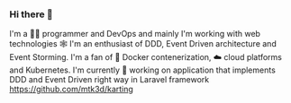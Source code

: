 ### Hi there 👋

I'm a 👨‍💻 programmer and DevOps and mainly I'm working with web technologies 🕸️
I'm an enthusiast of DDD, Event Driven architecture and Event Storming.
I'm a fan of 🐳 Docker contenerization, ☁️ cloud platforms and Kubernetes.
I'm currently 🔭 working on application that implements DDD and Event Driven right way in Laravel framework https://github.com/mtk3d/karting

<!--
**mtk3d/mtk3d** is a ✨ _special_ ✨ repository because its `README.md` (this file) appears on your GitHub profile.

Here are some ideas to get you started:

- 🔭 I’m currently working on ...
- 🌱 I’m currently learning ...
- 👯 I’m looking to collaborate on ...
- 🤔 I’m looking for help with ...
- 💬 Ask me about ...
- 📫 How to reach me: ...
- 😄 Pronouns: ...
- ⚡ Fun fact: ...
-->

